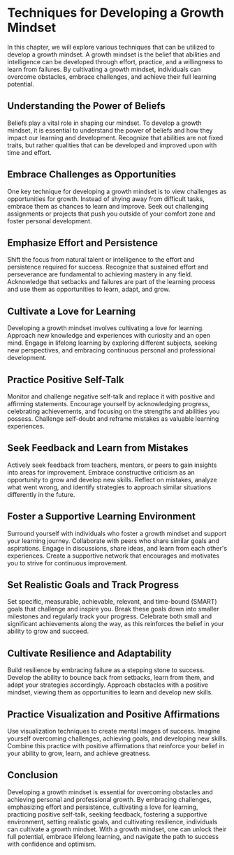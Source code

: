 Techniques for Developing a Growth Mindset
===================================================

In this chapter, we will explore various techniques that can be utilized to develop a growth mindset. A growth mindset is the belief that abilities and intelligence can be developed through effort, practice, and a willingness to learn from failures. By cultivating a growth mindset, individuals can overcome obstacles, embrace challenges, and achieve their full learning potential.

Understanding the Power of Beliefs
----------------------------------

Beliefs play a vital role in shaping our mindset. To develop a growth mindset, it is essential to understand the power of beliefs and how they impact our learning and development. Recognize that abilities are not fixed traits, but rather qualities that can be developed and improved upon with time and effort.

Embrace Challenges as Opportunities
-----------------------------------

One key technique for developing a growth mindset is to view challenges as opportunities for growth. Instead of shying away from difficult tasks, embrace them as chances to learn and improve. Seek out challenging assignments or projects that push you outside of your comfort zone and foster personal development.

Emphasize Effort and Persistence
--------------------------------

Shift the focus from natural talent or intelligence to the effort and persistence required for success. Recognize that sustained effort and perseverance are fundamental to achieving mastery in any field. Acknowledge that setbacks and failures are part of the learning process and use them as opportunities to learn, adapt, and grow.

Cultivate a Love for Learning
-----------------------------

Developing a growth mindset involves cultivating a love for learning. Approach new knowledge and experiences with curiosity and an open mind. Engage in lifelong learning by exploring different subjects, seeking new perspectives, and embracing continuous personal and professional development.

Practice Positive Self-Talk
---------------------------

Monitor and challenge negative self-talk and replace it with positive and affirming statements. Encourage yourself by acknowledging progress, celebrating achievements, and focusing on the strengths and abilities you possess. Challenge self-doubt and reframe mistakes as valuable learning experiences.

Seek Feedback and Learn from Mistakes
-------------------------------------

Actively seek feedback from teachers, mentors, or peers to gain insights into areas for improvement. Embrace constructive criticism as an opportunity to grow and develop new skills. Reflect on mistakes, analyze what went wrong, and identify strategies to approach similar situations differently in the future.

Foster a Supportive Learning Environment
----------------------------------------

Surround yourself with individuals who foster a growth mindset and support your learning journey. Collaborate with peers who share similar goals and aspirations. Engage in discussions, share ideas, and learn from each other's experiences. Create a supportive network that encourages and motivates you to strive for continuous improvement.

Set Realistic Goals and Track Progress
--------------------------------------

Set specific, measurable, achievable, relevant, and time-bound (SMART) goals that challenge and inspire you. Break these goals down into smaller milestones and regularly track your progress. Celebrate both small and significant achievements along the way, as this reinforces the belief in your ability to grow and succeed.

Cultivate Resilience and Adaptability
-------------------------------------

Build resilience by embracing failure as a stepping stone to success. Develop the ability to bounce back from setbacks, learn from them, and adapt your strategies accordingly. Approach obstacles with a positive mindset, viewing them as opportunities to learn and develop new skills.

Practice Visualization and Positive Affirmations
------------------------------------------------

Use visualization techniques to create mental images of success. Imagine yourself overcoming challenges, achieving goals, and developing new skills. Combine this practice with positive affirmations that reinforce your belief in your ability to grow, learn, and achieve greatness.

Conclusion
----------

Developing a growth mindset is essential for overcoming obstacles and achieving personal and professional growth. By embracing challenges, emphasizing effort and persistence, cultivating a love for learning, practicing positive self-talk, seeking feedback, fostering a supportive environment, setting realistic goals, and cultivating resilience, individuals can cultivate a growth mindset. With a growth mindset, one can unlock their full potential, embrace lifelong learning, and navigate the path to success with confidence and optimism.
